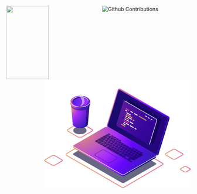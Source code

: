 <p>
  <img 
       width="48%"  
       min-width="420px" 
       height="200px" 
       align="left" 
       src= "https://github-readme-stats.vercel.app/api?username=AllanDonato7&show_icons=true&theme=radical&hide_border=true"/>
</p>
  
  
<p>
  <img 
        width="48%" 
        min-width="420px" 
        height="200px" 
        align="right" 
        alt="Github Contributions" src="https://github-readme-streak-stats.herokuapp.com/?user=AllanDonato7&theme=radical&hide_border=true" title="Github Contributions" />
</p>  
 
<img src="Images/computer-illustration (1).png" min-width="400px" max-width="400px" width="400px" align="right" alt="Computador">
